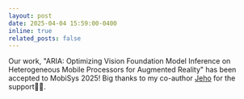 ```yaml
---
layout: post
date: 2025-04-04 15:59:00-0400
inline: true
related_posts: false
---
```


Our work, "ARIA: Optimizing Vision Foundation Model Inference on Heterogeneous Mobile Processors for Augmented Reality" has been accepted to MobiSys 2025! Big thanks to my co-author <a href='https://jeho-lee.github.io'>Jeho</a> for the support🙇‍♂️.